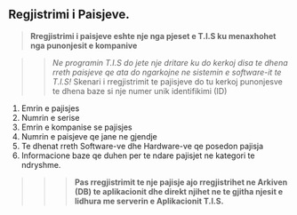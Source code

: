    ##     Regjistrimi i Paisjeve.


>  **Rregjistrimi i paisjeve eshte nje nga pjeset e T.I.S ku menaxhohet nga punonjesit e kompanive**

>>  *Ne programin T.I.S do jete nje dritare ku do kerkoj disa te dhena rreth 
paisjeve qe ata do ngarkojne ne sistemin e software-it te T.I.S!*
>> Skenari i rregjistrimit te pajisjeve do tu kerkoj punonjesve te dhena baze si nje numer unik identifikimi (ID)
1.   Emrin e pajisjes
2.   Numrin e serise 
3.   Emrin e kompanise se pajisjes 
4.   Numrin e paisjeve qe jane ne gjendje 
5.   Te dhenat rreth Software-ve dhe Hardware-ve qe posedon pajisja 
6.   Informacione baze qe duhen per te ndare pajisjet ne kategori te ndryshme. 
>>>  **Pas rregjistrimit te nje pajisje ajo rregjistrihet ne Arkiven (DB) te aplikacionit
dhe direkt njihet ne te gjitha njesit e lidhura me serverin e Aplikacionit T.I.S.**


